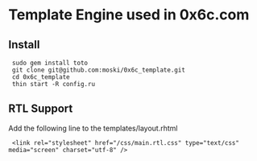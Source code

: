 Template Engine used in 0x6c.com
===================================

Install
--------
     sudo gem install toto
     git clone git@github.com:moski/0x6c_template.git
     cd 0x6c_template
     thin start -R config.ru 
   
RTL Support  
-------------
Add the following line to the templates/layout.rhtml

     <link rel="stylesheet" href="/css/main.rtl.css" type="text/css" media="screen" charset="utf-8" />